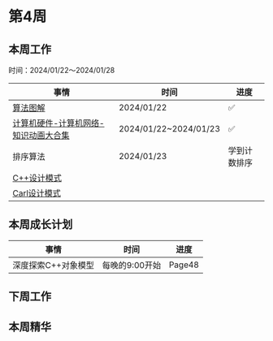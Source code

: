 # 第4周

## 本周工作

时间：2024/01/22～2024/01/28

| 事情                                                         | 时间                  | 进度         |
| ------------------------------------------------------------ | --------------------- | ------------ |
| [算法图解](https://www.bilibili.com/video/BV1Vg41157Ad/?spm_id_from=333.999.0.0&vd_source=c6838f09fbfc9766e04f0c65ca196c42) | 2024/01/22            | ✅            |
| [计算机硬件-计算机网络-知识动画大合集](https://www.bilibili.com/video/BV19e4y1M7tf?p=1&vd_source=c6838f09fbfc9766e04f0c65ca196c42) | 2024/01/22~2024/01/23 | ✅            |
| 排序算法                                                     | 2024/01/23            | 学到计数排序 |
| [C++设计模式](https://www.bilibili.com/video/BV1Zd4y1t7HK?p=1&vd_source=c6838f09fbfc9766e04f0c65ca196c42) |                       |              |
| [Carl设计模式](https://kamacoder.com/designpattern.php)      |                       |              |

## 本周成长计划

| 事情                | 时间           | 进度   |
| ------------------- | -------------- | ------ |
| 深度探索C++对象模型 | 每晚的9:00开始 | Page48 |

## 下周工作

## 本周精华

